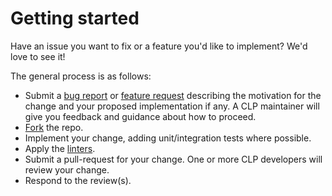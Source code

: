 # Getting started

Have an issue you want to fix or a feature you'd like to implement? We'd love to see it!

The general process is as follows:

* Submit a [bug report][1] or [feature request][2] describing the motivation for the change and
  your proposed implementation if any. A CLP maintainer will give you feedback and guidance about
  how to proceed.
* [Fork][3] the repo.
* Implement your change, adding unit/integration tests where possible.
* Apply the [linters](contributing-linting.md).
* Submit a pull-request for your change. One or more CLP developers will review your change.
* Respond to the review(s).

[1]: https://github.com/y-scope/clp/issues/new?assignees=&labels=bug&projects=&template=bug-report.yml
[2]: https://github.com/y-scope/clp/issues/new?assignees=&labels=enhancement&projects=&template=feature-request.yml
[3]: https://github.com/y-scope/clp/fork

